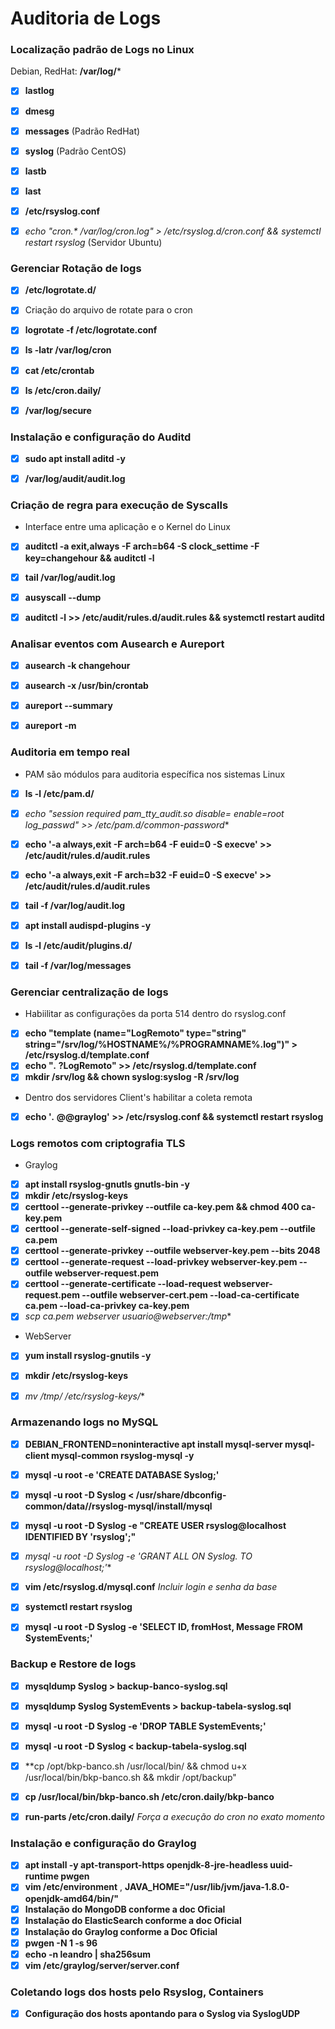 
# Auditoria de Logs

### Localização padrão de Logs no Linux
Debian, RedHat: **/var/log/***
- [x] **lastlog**
- [x] **dmesg**
- [x] **messages** (Padrão RedHat)
- [x] **syslog** (Padrão CentOS)
- [x] **lastb**
- [x] **last**
- [x] **/etc/rsyslog.conf**
- [x] _echo "cron.* /var/log/cron.log" > /etc/rsyslog.d/cron.conf && systemctl restart rsyslog_ (Servidor Ubuntu)


### Gerenciar Rotação de logs
- [x] **/etc/logrotate.d/**
- [x] Criação do arquivo de rotate para o cron
- [x] **logrotate -f /etc/logrotate.conf**
- [x] **ls -latr /var/log/cron**
- [x] **cat /etc/crontab**
- [x] **ls /etc/cron.daily/**
- [x] **/var/log/secure**


### Instalação e configuração do Auditd
- [x] **sudo apt install aditd -y**
- [x] **/var/log/audit/audit.log**


### Criação de regra para execução de Syscalls
* Interface entre uma aplicação e o Kernel do Linux
- [x] **auditctl -a exit,always -F arch=b64 -S clock_settime -F key=changehour && auditctl -l**
- [x] **tail /var/log/audit.log**
- [x] **ausyscall --dump**
- [x] **auditctl -l >> /etc/audit/rules.d/audit.rules && systemctl restart auditd**


### Analisar eventos com Ausearch e Aureport
- [x] **ausearch -k changehour**
- [x] **ausearch -x /usr/bin/crontab**
- [x] **aureport --summary**
- [x] **aureport -m**


### Auditoria em tempo real
* PAM são módulos para auditoria específica nos sistemas Linux
- [x] **ls -l /etc/pam.d/**
- [x] **echo "session required             pam_tty_audit.so disable=* enable=root log_passwd" >> /etc/pam.d/common-password**
- [x] **echo '-a always,exit -F arch=b64 -F euid=0 -S execve' >> /etc/audit/rules.d/audit.rules**
- [x] **echo '-a always,exit -F arch=b32 -F euid=0 -S execve' >> /etc/audit/rules.d/audit.rules**
- [x] **tail -f /var/log/audit.log**
- [x] **apt install audispd-plugins -y**
- [x] **ls -l /etc/audit/plugins.d/**
- [x] **tail -f /var/log/messages**


### Gerenciar centralização de logs
* Habiilitar as configurações da porta 514 dentro do rsyslog.conf
- [x] **echo "template  (name="LogRemoto"  type="string" string="/srv/log/%HOSTNAME%/%PROGRAMNAME%.log")" > /etc/rsyslog.d/template.conf**
- [x] **echo "*.* ?LogRemoto" >> /etc/rsyslog.d/template.conf**
- [x] **mkdir /srv/log && chown syslog:syslog -R /srv/log**
* Dentro dos servidores Client's habilitar a coleta remota
- [x] **echo '*.* @@graylog' >> /etc/rsyslog.conf && systemctl restart rsyslog**


### Logs remotos com criptografia TLS
* Graylog
- [x] **apt install rsyslog-gnutls gnutls-bin -y**
- [x] **mkdir /etc/rsyslog-keys**
- [x] **certtool --generate-privkey --outfile ca-key.pem && chmod 400 ca-key.pem**
- [x] **certtool --generate-self-signed --load-privkey ca-key.pem --outfile ca.pem**
- [x] **certtool --generate-privkey --outfile webserver-key.pem --bits 2048**
- [x] **certtool --generate-request --load-privkey webserver-key.pem --outfile webserver-request.pem**
- [x] **certtool --generate-certificate --load-request webserver-request.pem --outfile webserver-cert.pem --load-ca-certificate ca.pem --load-ca-privkey ca-key.pem**
- [x] **scp ca.pem webserver* usuario@webserver:/tmp**

* WebServer
- [x] **yum install rsyslog-gnutils -y**
- [x] **mkdir /etc/rsyslog-keys**
- [x] **mv /tmp/* /etc/rsyslog-keys/**


### Armazenando logs no MySQL
- [x] **DEBIAN_FRONTEND=noninteractive apt install mysql-server mysql-client mysql-common rsyslog-mysql -y**
- [x] **mysql -u root -e 'CREATE DATABASE Syslog;'**
- [x] **mysql -u root -D Syslog < /usr/share/dbconfig-common/data//rsyslog-mysql/install/mysql**
- [x] **mysql -u root -D Syslog -e "CREATE USER rsyslog@localhost IDENTIFIED BY 'rsyslog';"**
- [x] **mysql -u root -D Syslog -e 'GRANT ALL ON Syslog.* TO rsyslog@localhost;'**
- [x] **vim /etc/rsyslog.d/mysql.conf** _Incluir login e senha da base_
- [x] **systemctl restart rsyslog**
- [x] **mysql -u root -D Syslog -e 'SELECT ID, fromHost, Message FROM SystemEvents;'**


### Backup e Restore de logs
- [x] **mysqldump Syslog > backup-banco-syslog.sql**
- [x] **mysqldump Syslog SystemEvents > backup-tabela-syslog.sql**

- [x] **mysql -u root -D Syslog -e 'DROP TABLE SystemEvents;'**
- [x] **mysql -u root -D Syslog < backup-tabela-syslog.sql**

- [x] **cp /opt/bkp-banco.sh /usr/local/bin/ && chmod u+x /usr/local/bin/bkp-banco.sh && mkdir /opt/backup"
- [x] **cp /usr/local/bin/bkp-banco.sh /etc/cron.daily/bkp-banco**
- [x] **run-parts /etc/cron.daily/** _Força a execução do cron no exato momento_


### Instalação e configuração do Graylog
- [x] **apt install -y apt-transport-https openjdk-8-jre-headless uuid-runtime pwgen**
- [x] **vim /etc/environment** , **JAVA_HOME="/usr/lib/jvm/java-1.8.0-openjdk-amd64/bin/"**
- [X] __Instalação do MongoDB conforme a doc Oficial__
- [x] __Instalação do ElasticSearch conforme a doc Oficial__
- [x] __Instalação do Graylog conforme a Doc Oficial__
- [x] **pwgen -N 1 -s 96**
- [x] **echo -n leandro | sha256sum**
- [x] **vim /etc/graylog/server/server.conf**

### Coletando logs dos hosts pelo Rsyslog, Containers
- [x] __Configuração dos hosts apontando para o Syslog via SyslogUDP__

